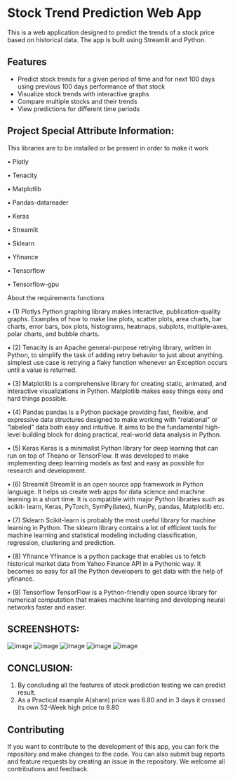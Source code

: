 

# Stock Trend Prediction Web App

This is a web application designed to predict the trends of a stock price based on historical data. The app is built using Streamlit and Python.

## Features

* Predict stock trends for a given period of time and for next 100 days using previous 100 days performance of that stock
* Visualize stock trends with interactive graphs
* Compare multiple stocks and their trends
* View predictions for different time periods

## Project Special Attribute Information:
This libraries are to be installed or be present in order to make 
it work

• Plotly

• Tenacity

• Matplotlib

• Pandas-datareader

• Keras

• Streamlit

• Sklearn

• Yfinance

• Tensorflow


• Tensorflow-gpu

About the requirements functions

• (1) Plotlys Python graphing library makes interactive, 
publication-quality graphs. Examples of how to make line 
plots, scatter plots, area charts, bar charts, error bars, box 
plots, histograms, heatmaps, subplots, multiple-axes, polar 
charts, and bubble charts.

• (2) Tenacity is an Apache general-purpose retrying library, 
written in Python, to simplify the task of adding retry 
behavior to just about anything. simplest use case is 
retrying a flaky function whenever an Exception occurs 
until a value is returned.

• (3) Matplotlib is a comprehensive library for creating static, 
animated, and interactive visualizations in Python. 
Matplotlib makes easy things easy and hard things 
possible.

• (4) Pandas pandas is a Python package providing fast, 
flexible, and expressive data structures designed to make 
working with “relational” or “labeled” data both easy and 
intuitive. It aims to be the fundamental high-level building 
block for doing practical, real-world data analysis in 
Python.

• (5) Keras Keras is a minimalist Python library for deep 
learning that can run on top of Theano or TensorFlow. It 
was developed to make implementing deep learning 
models as fast and easy as possible for research and 
development.

• (6) Streamlit Streamlit is an open source app framework in 
Python language. It helps us create web apps for data 
science and machine learning in a short time. It is 
compatible with major Python libraries such as scikit-
learn, Keras, PyTorch, SymPy(latex), NumPy, pandas, 
Matplotlib etc.

• (7) Sklearn Scikit-learn is probably the most useful library 
for machine learning in Python. The sklearn library 
contains a lot of efficient tools for machine learning and 
statistical modeling including classification, regression, 
clustering and prediction.

• (8) Yfinance Yfinance is a python package that enables us 
to fetch historical market data from Yahoo Finance API in a 
Pythonic way. It becomes so easy for all the Python 
developers to get data with the help of yfinance.

• (9) Tensorflow TensorFlow is a Python-friendly open 
source library for numerical computation that makes 
machine learning and developing neural networks faster 
and easier.

## SCREENSHOTS:

![image](https://user-images.githubusercontent.com/86963278/235364960-ef7760d7-507a-4b53-8003-0f6b07887200.png)
![image](https://user-images.githubusercontent.com/86963278/235364974-c61177c4-1d75-40ff-90eb-3ed8eaf2d1bf.png)
![image](https://user-images.githubusercontent.com/86963278/235364991-28c812a4-c58f-4e2d-b7d6-70cebcef367b.png)
![image](https://user-images.githubusercontent.com/86963278/235365005-f1806c96-e772-41c4-b2bc-c944b202a63e.png)
![image](https://user-images.githubusercontent.com/86963278/235365030-836dbea6-975b-4567-b0cb-3f2c3e83f5af.png)

## CONCLUSION:

1. By concluding all the features of stock prediction testing 
we can predict result.
2. As a Practical example A(share) price was 6.80 and in 3 
days it crossed its own 52-Week high price to 9.80

## Contributing

If you want to contribute to the development of this app, you can fork the repository and make changes to the code. You can also submit bug reports and feature requests by creating an issue in the repository. We welcome all contributions and feedback.


